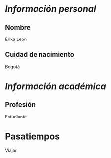 
# ***Información personal***
## Nombre
Erika León
## Cuidad de nacimiento
Bogotá
# ***Información académica***
## Profesión
Estudiante
# Pasatiempos
Viajar


 
